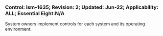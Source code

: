 ### Control: ism-1635; Revision: 2; Updated: Jun-22; Applicability: ALL; Essential Eight:N/A
<p>System owners implement controls for each system and its operating environment.</p>